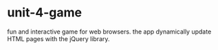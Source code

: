 # unit-4-game
fun and interactive game for web browsers. the app dynamically update  HTML pages with the jQuery library.
